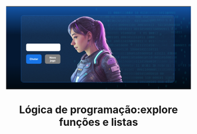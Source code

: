 <h1 align="center"><img align="center" src="./github_assets/img/Result.png" alt="Result"></img></h1>

<h1 align="center"> Lógica de programação:explore funções e listas </h1>